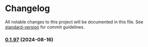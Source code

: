 # Changelog

All notable changes to this project will be documented in this file. See [standard-version](https://github.com/conventional-changelog/standard-version) for commit guidelines.

### [0.1.97](https://github.com/CassianoThurow/ui-forge/compare/v0.1.2...v0.1.97) (2024-08-16)
